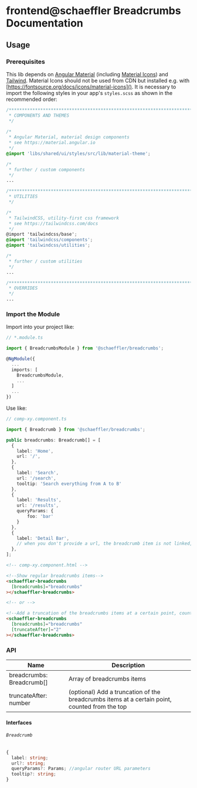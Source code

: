 # frontend@schaeffler Breadcrumbs Documentation

## Usage

### Prerequisites

This lib depends on [Angular Material](https://material.angular.io) (including [Material Icons](https://fonts.google.com/icons)) and [Tailwind](https://tailwindcss.com/docs). Material Icons should not be used from CDN but installed e.g. with [https://fontsource.org/docs/icons/material-icons](). It is necessary to import the following styles in your app's `styles.scss` as shown in the recommended order:

``` scss
/***************************************************************************************************
 * COMPONENTS AND THEMES
 */
 
/*
 * Angular Material, material design components
 * see https://material.angular.io
 */
@import 'libs/shared/ui/styles/src/lib/material-theme';

/*
 * further / custom components
 */
...

/***************************************************************************************************
 * UTILITIES
 */

/*
 * TailwindCSS, utility-first css framework
 * see https://tailwindcss.com/docs
 */
@import 'tailwindcss/base';
@import 'tailwindcss/components';
@import 'tailwindcss/utilities';

/*
 * further / custom utilities
 */
...

/***************************************************************************************************
 * OVERRIDES
 */ 
...
```

### Import the Module

Import into your project like:

```typescript
// *.module.ts

import { BreadcrumbsModule } from '@schaeffler/breadcrumbs';

@NgModule({
  ...
  imports: [
    BreadcrumbsModule,
    ...
  ]
  ...
})
```

Use like:

```typescript
// comp-xy.component.ts

import { Breadcrumb } from '@schaeffler/breadcrumbs';

public breadcrumbs: Breadcrumb[] = [
  {
    label: 'Home',
    url: '/',
  },
  {
    label: 'Search',
    url: '/search',
    tooltip: 'Search everything from A to B'
  },
  {
    label: 'Results',
    url: '/results',
    queryParams: {
        foo: 'bar'
    }
  },
  {
    label: 'Detail Bar',
    // when you don't provide a url, the breadcrumb item is not linked, which is usually intended for the last item 
  },
];
```

```html
<!-- comp-xy.component.html -->

<!--Show regular breadcrumbs items-->
<schaeffler-breadcrumbs
  [breadcrumbs]="breadcrumbs"
></schaeffler-breadcrumbs>

<!-- or -->

<!--Add a truncation of the breadcrumbs items at a certain point, counted from the top-->
<schaeffler-breadcrumbs
  [breadcrumbs]="breadcrumbs"
  [truncateAfter]="2"
></schaeffler-breadcrumbs>

```

### API

| Name                      | Description                                                                                   |
| --------------------------| ----------------------------------------------------------------------------------------------|
| breadcrumbs: Breadcrumb[] | Array of breadcrumbs items                                                                    |
| truncateAfter: number     | (optional) Add a truncation of the breadcrumbs items at a certain point, counted from the top |


#### Interfaces

###### `Breadcrumb`

```typescript
{
  label: string;
  url?: string;
  queryParams?: Params; //angular router URL parameters
  tooltip?: string;
}
```
